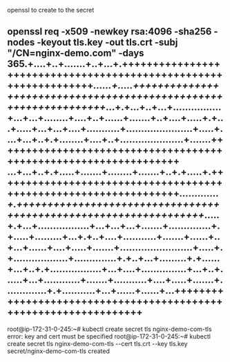 openssl to create to the secret

openssl req -x509 -newkey rsa:4096 -sha256 -nodes -keyout tls.key -out tls.crt -subj "/CN=nginx-demo.com" -days 365.+....+..+.......+..+...+.+++++++++++++++++++++++++++++++++++++++++++++++++++++++++++++++++*......+.....+++++++++++++++++++++++++++++++++++++++++++++++++++++++++++++++++*...+.+...+..+...+................+...+...+........+....+..+......+.......+..+....+.....+.+...+.....+...+...+....+...........+......................+.....+....+...+..+.+........+....+..+.....................+.......+++++++++++++++++++++++++++++++++++++++++++++++++++++++++++++++++
...+...+..+.+.....+.......+........+.......+..+.+.....+.+++++++++++++++++++++++++++++++++++++++++++++++++++++++++++++++++*.............+.+++++++++++++++++++++++++++++++++++++++++++++++++++++++++++++++++*.....+.+...+.................+...+...+...+.......+..............+.+.....+.........+...+.+..+....+...........+.......+......+..+...+......+....+.....+.......+........................+.....+.+..................+..............+.+..+...+.........+.+......+...+..+.+.................+...+....+...............+...+..+......+...+............+.......+...........+....+.....+.......+..............+.+...........+...+......+......+...+++++++++++++++++++++++++++++++++++++++++++++++++++++++++++++++++
-----
root@ip-172-31-0-245:~# kubectl create secret tls nginx-demo-com-tls
error: key and cert must be specified
root@ip-172-31-0-245:~# kubectl create secret tls nginx-demo-com-tls --cert tls.crt --key tls.key
secret/nginx-demo-com-tls created
